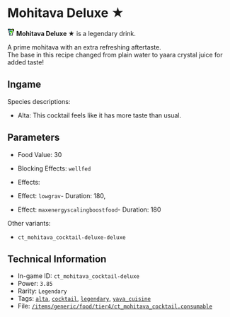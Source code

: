 # Mohitava Deluxe ★

<img src="https://raw.githubusercontent.com/Ceterai/Enternia/main/items/generic/food/tier4/ct_mohitava_cocktail.png" alt="Mohitava Deluxe ★ icon" loading="lazy" height=16px width="auto" /> **Mohitava Deluxe ★** is a legendary drink.

A prime mohitava with an extra refreshing aftertaste.  
The base in this recipe changed from plain water to yaara crystal juice for added taste!

## Ingame

Species descriptions:

- Alta: This cocktail feels like it has more taste than usual.

## Parameters

- Food Value: 30
- Blocking Effects: `wellfed`
- Effects: 

- Effect: `lowgrav`- Duration: 180, 

- Effect: `maxenergyscalingboostfood`- Duration: 180

Other variants:

- `ct_mohitava_cocktail-deluxe-deluxe`

## Technical Information

- In-game ID: `ct_mohitava_cocktail-deluxe`
- Power: `3.85`
- Rarity: `Legendary`
- Tags: [`alta`](https://ceterai.github.io/MyEnternia/Wiki/Tags/Alta), [`cocktail`](https://ceterai.github.io/MyEnternia/Wiki/Tags/Cocktail), [`legendary`](https://ceterai.github.io/MyEnternia/Wiki/Tags/Legendary), [`yava_cuisine`](https://ceterai.github.io/MyEnternia/Wiki/Tags/YavaCuisine)
- File: [`/items/generic/food/tier4/ct_mohitava_cocktail.consumable`](https://github.com/Ceterai/Enternia/blob/main/items/generic/food/tier4/ct_mohitava_cocktail.consumable)
